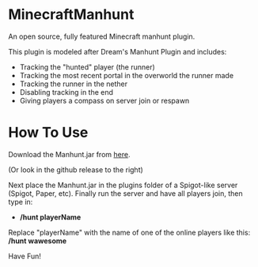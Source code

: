 # MinecraftManhunt
An open source, fully featured Minecraft manhunt plugin.

This plugin is modeled after Dream's Manhunt Plugin and includes:
- Tracking the "hunted" player (the runner)
- Tracking the most recent portal in the overworld the runner made
- Tracking the runner in the nether
- Disabling tracking in the end
- Giving players a compass on server join or respawn

# How To Use
Download the Manhunt.jar from [here](https://github.com/wawesomeNOGUI/MinecraftManhunt/releases/download/1.0/Manhunt.jar). 

(Or look in the github release to the right)

Next place the Manhunt.jar in the plugins folder of a Spigot-like server (Spigot, Paper, etc).
Finally run the server and have all players join, then type in: 
- **/hunt playerName**

Replace "playerName" with the name of one of the online players like this: **/hunt wawesome**

Have Fun!
